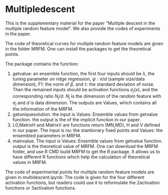 # Multipledescent
This is the supplementary material for the paper "Multiple descent in the multiple random feature model". We also provide the codes of experiments in the paper.


The code of theoretical curves for multiple random feature models are given in the folder MRFM. One can install the packages to get the theoretical points. 

The package contains the function:
1. getvalue: an ensemble function, the first four inputs should be $\lambda$, the tuning parameter on ridge regression, $\psi:n/d$ (sample size/data dimension), F1: the norm of $\beta$, and $\tau$: the standard deviation of  noise. Then the remained inputs should be activation functions $\sigma_j(x)$, and the corresponding ratio $N_j/d$. $N_j$ is the dimension of the random feature with $\sigma_j$ and $d$ is data dimension. The outputs are Values, which contains all the information of the MRFM.
2. getuniquesolution.    the input is  Values: Ensemble values from getvalue function. the output is the  of the implicit function in our paper.
3. L0,MatrixH and MatrixV are functions return (MN,MD), H and V defined in our paper. The input is nu: the stantionary fixed points and Values: the ensembled parameters in MRFM.
4. mainvalue.  The input is Values: Ensemble values from getvalue function.  output is the theoretical value of MRFM.
One can download the MRFM folder, and use R CMD build MRFM to get the R package. It allows us to have different R functions which help the calculation of theoretical values in MRFM.





The code of experimental points for multiple random feature models are given in multidescent.ipynb: The code is given for the four different activation functions, but readers could use it to reformulate the 2activation functions or 3activation functions.
